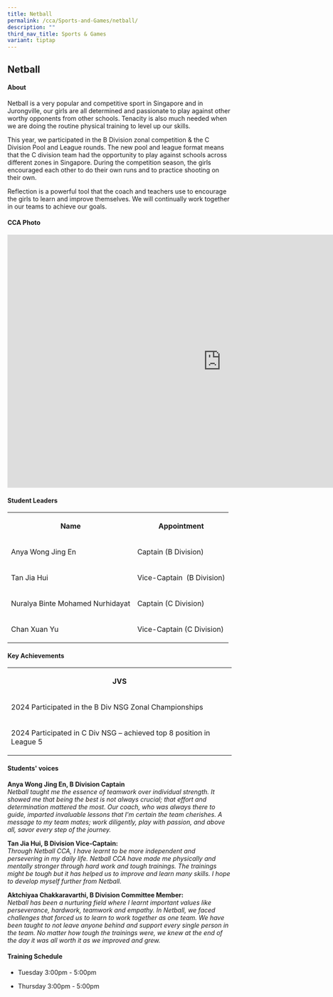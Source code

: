 ```yaml
---
title: Netball
permalink: /cca/Sports-and-Games/netball/
description: ""
third_nav_title: Sports & Games
variant: tiptap
---
```

<h2>Netball</h2>
<h4>About</h4>
<p>Netball is a very popular and competitive sport in Singapore and in Jurongville,
our girls are all determined and passionate to play against other worthy
opponents from other schools. Tenacity is also much needed when we are
doing the routine physical training to level up our skills.</p>
<p>This year, we participated in the B Division zonal competition &amp; the
C Division Pool and League rounds. The new pool and league format means
that the C division team had the opportunity to play against schools across
different zones in Singapore. During the competition season, the girls
encouraged each other to do their own runs and to practice shooting on
their own.</p>
<p>Reflection is a powerful tool that the coach and teachers use to encourage
the girls to learn and improve themselves. We will continually work together
in our teams to achieve our goals.</p>
<h4>CCA Photo</h4>
<div class="iframe-wrapper">
<iframe height="569" width="960" allowfullscreen="true" frameborder="0" src="https://docs.google.com/presentation/d/e/2PACX-1vSy2QY5EYzWwwA7SFK1ngKUwXs7rx-tMu_EmdeBIUX6kSN5Qw7UM3xMwoKdNxwq5hegG18pzy2Q8etG/embed?start=true&amp;loop=true&amp;delayms=5000"></iframe>
</div>
<h4>Student Leaders</h4>
<table style="minWidth: 50px">
<colgroup>
<col>
<col>
</colgroup>
<tbody>
<tr>
<th rowspan="1" colspan="1">
<p>Name</p>
</th>
<th rowspan="1" colspan="1">
<p>Appointment</p>
</th>
</tr>
<tr>
<td rowspan="1" colspan="1">
<p>Anya Wong Jing En</p>
</td>
<td rowspan="1" colspan="1">
<p>Captain (B Division)</p>
</td>
</tr>
<tr>
<td rowspan="1" colspan="1">
<p>Tan Jia Hui</p>
</td>
<td rowspan="1" colspan="1">
<p>Vice-Captain&nbsp; (B Division)</p>
</td>
</tr>
<tr>
<td rowspan="1" colspan="1">
<p>Nuralya Binte Mohamed Nurhidayat</p>
</td>
<td rowspan="1" colspan="1">
<p>Captain (C Division)</p>
</td>
</tr>
<tr>
<td rowspan="1" colspan="1">
<p>Chan Xuan Yu</p>
</td>
<td rowspan="1" colspan="1">
<p>Vice-Captain (C Division)</p>
</td>
</tr>
</tbody>
</table>
<h4>Key Achievements</h4>
<table style="minWidth: 25px">
<colgroup>
<col>
</colgroup>
<tbody>
<tr>
<th rowspan="1" colspan="1">
<p>JVS</p>
</th>
</tr>
<tr>
<td rowspan="1" colspan="1">
<p>2024 Participated in the B Div NSG Zonal Championships</p>
</td>
</tr>
<tr>
<td rowspan="1" colspan="1">
<p>2024 Participated in C Div NSG – achieved top 8 position in League 5</p>
</td>
</tr>
</tbody>
</table>
<h4>Students' voices</h4>
<p><strong>Anya Wong Jing En, B Division Captain</strong>
<br><em>Netball taught me the essence of teamwork over individual strength. It showed me that being the best is not always crucial; that effort and determination mattered the most. Our coach, who was always there to guide, imparted invaluable lessons that I'm certain the team cherishes. A message to my team mates; work diligently, play with passion, and above all, savor every step of the journey.</em>
</p>
<p><strong>Tan Jia Hui, B Division Vice-Captain:</strong>
<br><em>Through Netball CCA, I have learnt to be more independent and persevering in my daily life. Netball CCA have made me physically and mentally stronger through hard work and tough trainings. The trainings might be tough but it has helped us to improve and learn many skills. I hope to develop myself further from Netball.</em>
</p>
<p><strong>Aktchiyaa Chakkaravarthi, B Division Committee Member:</strong>
<br><em>Netball has been a nurturing field where I learnt important values like perseverance, hardwork, teamwork and empathy. In Netball, we faced challenges that forced us to learn to work together as one team. We have been taught to not leave anyone behind and support every single person in the team. No matter how tough the trainings were, we knew at the end of the day it was all worth it as we improved and grew.</em>
</p>
<h4>Training Schedule</h4>
<ul data-tight="true" class="tight">
<li>
<p>Tuesday 3:00pm - 5:00pm
<br>
</p>
</li>
<li>
<p>Thursday 3:00pm - 5:00pm</p>
</li>
</ul>
<p></p>